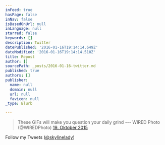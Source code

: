 ```yaml
---
inFeed: true
hasPage: false
inNav: false
isBasedOnUrl: null
inLanguage: null
starred: false
keywords: []
description: Twitter
datePublished: '2016-01-16T19:14:14.649Z'
dateModified: '2016-01-16T19:14:14.510Z'
title: Repost
author: []
sourcePath: _posts/2016-01-16-twitter.md
published: true
authors: []
publisher:
  name: null
  domain: null
  url: null
  favicon: null
_type: Blurb

---
```

> These GIFs will make you question your daily grind --- WIRED Photo (@WIREDPhoto) [19\. Oktober 2015][0]

Follow my  Tweets ([@skylinelady][1])

[0]: https://twitter.com/WIREDPhoto/status/656207312584069124
[1]: https://twitter.com/skylinelady